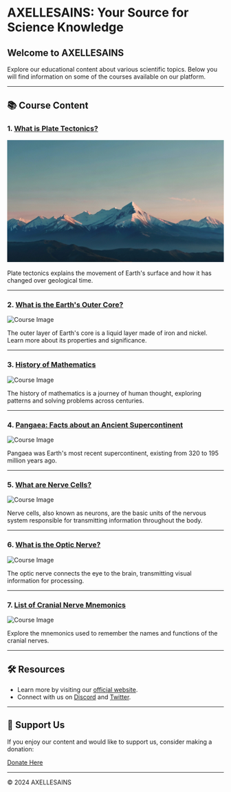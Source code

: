 # AXELLESAINS: Your Source for Science Knowledge

## Welcome to AXELLESAINS

Explore our educational content about various scientific topics. Below you will find information on some of the courses available on our platform.

---

## 📚 Course Content

### 1. [What is Plate Tectonics?](plate_tectonics.html)

![Course Image](https://github.com/axellekeren/AXELLESCIENCE/blob/master/Default_mountains_2.jpg)

Plate tectonics explains the movement of Earth's surface and how it has changed over geological time.

---

### 2. [What is the Earth's Outer Core?](outer_core.html)

![Course Image](course_image2.jpg)

The outer layer of Earth's core is a liquid layer made of iron and nickel. Learn more about its properties and significance.

---

### 3. [History of Mathematics](mathematics.html)

![Course Image](course_image3.jpg)

The history of mathematics is a journey of human thought, exploring patterns and solving problems across centuries.

---

### 4. [Pangaea: Facts about an Ancient Supercontinent](pangaea.html)

![Course Image](course_image4.jpg)

Pangaea was Earth's most recent supercontinent, existing from 320 to 195 million years ago.

---

### 5. [What are Nerve Cells?](nerve_cells.html)

![Course Image](course_image5.jpg)

Nerve cells, also known as neurons, are the basic units of the nervous system responsible for transmitting information throughout the body.

---

### 6. [What is the Optic Nerve?](optic_nerve.html)

![Course Image](course_image6.jpg)

The optic nerve connects the eye to the brain, transmitting visual information for processing.

---

### 7. [List of Cranial Nerve Mnemonics](cranial_nerve_mnemonics.html)

![Course Image](course_image7.jpg)

Explore the mnemonics used to remember the names and functions of the cranial nerves.

---

## 🛠️ Resources

- Learn more by visiting our [official website](https://axellesains.com).
- Connect with us on [Discord](https://discord.com) and [Twitter](https://twitter.com/AxelleKere50235).

---

## 🤝 Support Us

If you enjoy our content and would like to support us, consider making a donation:

[Donate Here](donation.html)

---

&copy; 2024 AXELLESAINS
